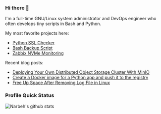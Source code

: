 ### Hi there 👋

I'm a full-time GNU/Linux system administrator and DevOps engineer who often develops tiny scripts in Bash and Python.

My most favorite projects here:
  * [Python SSL Checker](https://github.com/narbehaj/ssl-checker)
  * [Bash Backup Script](https://github.com/narbehaj/bash-backup)
  * [Zabbix NVMe Monitoring](https://github.com/narbehaj/zabbix-nvme)

Recent blog posts:
  * [Deploying Your Own Distributed Object Storage Cluster With MinIO](https://narbeh.org/minio-object-storage-cluster)
  * [Create a Docker image for a Python app and push it to the registry](https://narbeh.org/docker-image-python-app-registry)
  * [Free Up Space After Removing Log File in Linux](https://narbeh.org/linux-freeup-disk-space-after-deleting-file)

### Profile Quick Status
![Narbeh's github stats](https://readme-stats-delivery-klad.vercel.app/api?username=narbehaj&show_icons=true&theme=dark)
